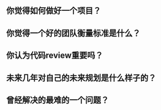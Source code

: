 ## 你觉得如何做好一个项目？

## 你觉得一个好的团队衡量标准是什么？

## 你认为代码review重要吗？

## 未来几年对自己的未来规划是什么样子的？

## 曾经解决的最难的一个问题？
